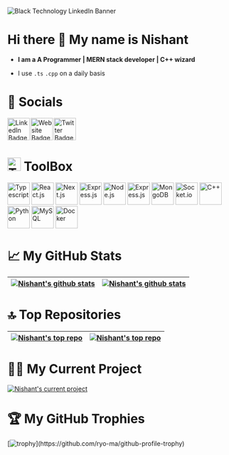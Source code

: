 ![Black Technology LinkedIn Banner](https://github.com/Nishant891/ChatBot/assets/109356848/f2bf2609-bcfa-4c74-a045-2e2c52509638)

# Hi there 👋 My name is Nishant

- **I am a A Programmer | MERN stack developer | C++ wizard**

- I use `.ts` `.cpp` on a daily basis


# 🐬 Socials
<div style="display: flex; gap: 2px;">
  <a href="https://www.linkedin.com/in/nishant-sharma-771653245//">
    <img src="https://cdn.jsdelivr.net/gh/devicons/devicon@latest/icons/linkedin/linkedin-original.svg" height="50" alt="LinkedIn Badge"/>
  </a>
  <a href="https://nishant-app.vercel.app/">
    <img src="https://cdn.jsdelivr.net/gh/devicons/devicon@latest/icons/vercel/vercel-original.svg" height="50" alt="Website Badge"/>
  </a>
  <a href="https://twitter.com/Nishant48945102">
    <img src="https://cdn.jsdelivr.net/gh/devicons/devicon@latest/icons/twitter/twitter-original.svg" height="50" alt="Twitter Badge"/>
  </a>
</div>


# <img src="https://cdn-icons-png.flaticon.com/128/2276/2276313.png" height="30" alt="Toolbox"> ToolBox
<div>
	<img src="https://cdn.worldvectorlogo.com/logos/typescript.svg" height="50" alt="Typescript">
	<img src="https://cdn.worldvectorlogo.com/logos/react-2.svg" height="50" alt="React.js">
	<img src="https://imgs.search.brave.com/8_P_0WSigf9SsXh_rMCRo1NdlJNAVM6SjtO6U9WJRSU/rs:fit:500:0:0/g:ce/aHR0cHM6Ly9zdHls/ZXMucmVkZGl0bWVk/aWEuY29tL3Q1XzNo/N3lpL3N0eWxlcy9j/b21tdW5pdHlJY29u/X25zcm96aHI5aWds/OTEucG5n" height="50" alt="Next.js">
	<img src="https://cdn.worldvectorlogo.com/logos/tailwindcss.svg" height="50" alt="Express.js">
	<img src="https://cdn.worldvectorlogo.com/logos/nodejs-icon.svg" height="50" alt="Node.js">
	<img src="https://imgs.search.brave.com/bVECprx4o3nuABplq1ZEJth1MKXGE6vS3R98bV03fko/rs:fit:500:0:0/g:ce/aHR0cHM6Ly9raW5z/dGEuY29tL3dwLWNv/bnRlbnQvdXBsb2Fk/cy8yMDIyLzA0L2V4/cHJlc3MtMS5wbmc" height="50" alt="Express.js">
	<img src="https://cdn.worldvectorlogo.com/logos/mongodb-icon-1.svg" height="50" alt="MongoDB">
	<img src="https://cdn.worldvectorlogo.com/logos/socket-io.svg" height="50" alt="Socket.io">
	<img src="https://cdn.worldvectorlogo.com/logos/c.svg" height="50" alt="C++">
	<img src="https://cdn.worldvectorlogo.com/logos/python-5.svg" height="50" alt="Python">
	<img src="https://cdn.worldvectorlogo.com/logos/mysql-3.svg" height="50" alt="MySQL">
        <img src="https://cdn.jsdelivr.net/gh/devicons/devicon@latest/icons/docker/docker-original-wordmark.svg" height="50" alt="Docker"/>
        
 # &#x1f4c8;  My GitHub Stats      
 
 | <a href="https://github.com/Nishant891/"><img align="center" src="https://github-readme-stats.vercel.app/api/top-langs/?username=Nishant891&layout=compact&show_icons=true&theme=radical" alt="Nishant's github stats" /></a> | <a href="https://github.com/Nishant891/"><img align="center" src="https://github-readme-stats.vercel.app/api?username=Nishant891&show_icons=true&include_all_commits=true&theme=radical" alt="Nishant's github stats"/></a> |
| ------------- | ------------- |

# 🔝 Top Repositories
 | <a href="https://github.com/Nishant891/"><img align="center" src="https://github-readme-stats.vercel.app/api/pin/?username=Nishant891&repo=CodingFlux&theme=radial" alt="Nishant's top repo" /></a> | <a href="https://github.com/Nishant891/"><img align="center" src="https://github-readme-stats.vercel.app/api/pin/?username=Nishant891&repo=GameOfLife&theme=radial"  alt="Nishant's top repo"/></a> |
| ------------- | ------------- |

# 🧑‍💻 My Current Project
 <a href="https://github.com/Nishant891/"><img align="center" src="https://github-readme-stats.vercel.app/api/pin/?username=Nishant891&repo=Collaborator&theme=radial" alt="Nishant's current project" /></a>

# 🏆 My GitHub Trophies
[![trophy](https://github-profile-trophy.vercel.app/?username=Nishant891&theme=onedark&rank=-?)](https://github.com/ryo-ma/github-profile-trophy)
